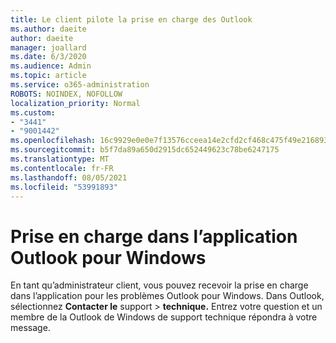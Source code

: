 ```yaml
---
title: Le client pilote la prise en charge des Outlook
ms.author: daeite
author: daeite
manager: joallard
ms.date: 6/3/2020
ms.audience: Admin
ms.topic: article
ms.service: o365-administration
ROBOTS: NOINDEX, NOFOLLOW
localization_priority: Normal
ms.custom:
- "3441"
- "9001442"
ms.openlocfilehash: 16c9929e0e0e7f13576cceea14e2cfd2cf468c475f49e216893667ca0fa1a00e
ms.sourcegitcommit: b5f7da89a650d2915dc652449623c78be6247175
ms.translationtype: MT
ms.contentlocale: fr-FR
ms.lasthandoff: 08/05/2021
ms.locfileid: "53991893"
---
```

# <a name="in-app-support-in-outlook-for-windows"></a>Prise en charge dans l’application Outlook pour Windows

En tant qu’administrateur client, vous pouvez recevoir la prise en charge dans l’application pour les problèmes Outlook pour Windows. Dans Outlook, sélectionnez **Contacter le** support  >  **technique.** Entrez votre question et un membre de la Outlook de Windows de support technique répondra à votre message.